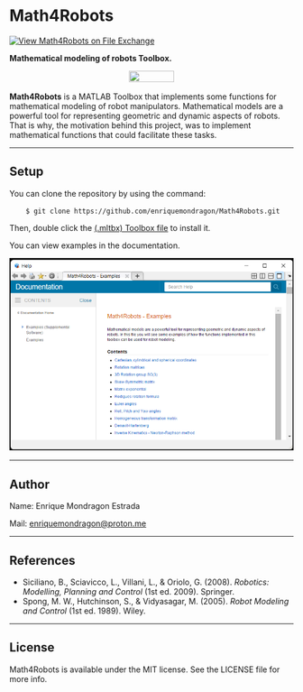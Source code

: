 # Math4Robots

[![View Math4Robots on File Exchange](https://www.mathworks.com/matlabcentral/images/matlab-file-exchange.svg)](https://la.mathworks.com/matlabcentral/fileexchange/129744-math4robots)

**Mathematical modeling of robots Toolbox.**

<p align="center">
    <img width=40% height=40% src="https://live.staticflickr.com/65535/52659241701_127a951ae6_m.jpg">
</p>

**Math4Robots** is a MATLAB Toolbox that implements some functions for mathematical modeling of robot manipulators. Mathematical models are a powerful tool for representing geometric and dynamic aspects of robots. That is why, the motivation behind this project, was to implement mathematical functions that could facilitate these tasks.

--------
## Setup

You can clone the repository by using the command:

```
    $ git clone https://github.com/enriquemondragon/Math4Robots.git
```
Then, double click the [(.mltbx) Toolbox file](https://github.com/enriquemondragon/Math4Robots/blob/main/Math4Robots.mltbx) to install it.

You can view examples in the documentation.

![nebulae_nn](/documentation/documentation.png)

--------
## Author
Name: Enrique Mondragon Estrada

Mail: enriquemondragon@proton.me

--------
## References
- Siciliano, B., Sciavicco, L., Villani, L., & Oriolo, G. (2008). *Robotics: Modelling, Planning and Control* (1st ed. 2009). Springer.
- Spong, M. W., Hutchinson, S., & Vidyasagar, M. (2005). *Robot Modeling and Control* (1st ed. 1989). Wiley.

--------
## License
Math4Robots is available under the MIT license. See the LICENSE file for more info.
